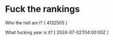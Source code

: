 # Fuck the rankings

Who the hell am I?
{ 4132505 }

What fucking year is it?
[ 2024-07-02T04:00:00Z ]
